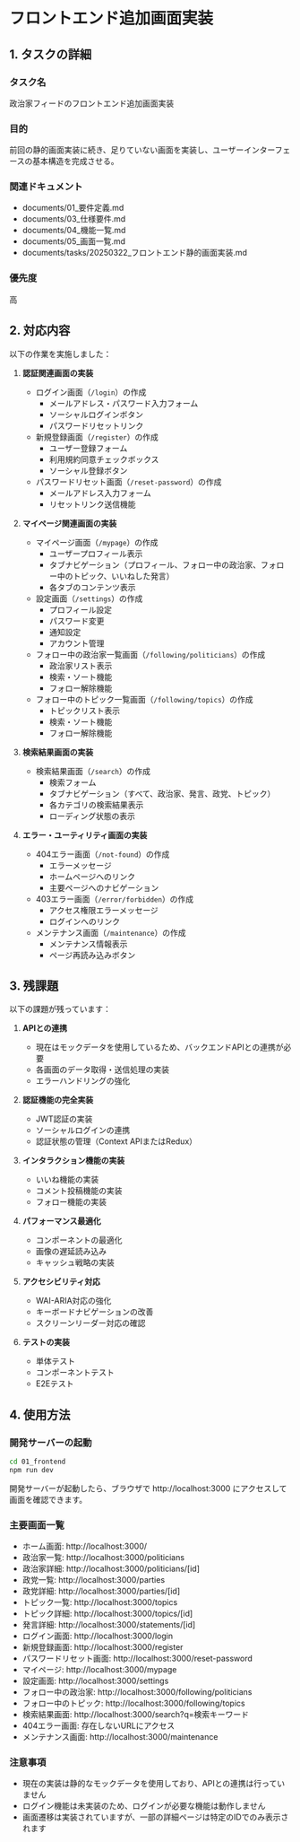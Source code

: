 # フロントエンド追加画面実装

## 1. タスクの詳細

### タスク名
政治家フィードのフロントエンド追加画面実装

### 目的
前回の静的画面実装に続き、足りていない画面を実装し、ユーザーインターフェースの基本構造を完成させる。

### 関連ドキュメント
- documents/01_要件定義.md
- documents/03_仕様要件.md
- documents/04_機能一覧.md
- documents/05_画面一覧.md
- documents/tasks/20250322_フロントエンド静的画面実装.md

### 優先度
高

## 2. 対応内容

以下の作業を実施しました：

1. **認証関連画面の実装**
   - ログイン画面（`/login`）の作成
     - メールアドレス・パスワード入力フォーム
     - ソーシャルログインボタン
     - パスワードリセットリンク
   - 新規登録画面（`/register`）の作成
     - ユーザー登録フォーム
     - 利用規約同意チェックボックス
     - ソーシャル登録ボタン
   - パスワードリセット画面（`/reset-password`）の作成
     - メールアドレス入力フォーム
     - リセットリンク送信機能

2. **マイページ関連画面の実装**
   - マイページ画面（`/mypage`）の作成
     - ユーザープロフィール表示
     - タブナビゲーション（プロフィール、フォロー中の政治家、フォロー中のトピック、いいねした発言）
     - 各タブのコンテンツ表示
   - 設定画面（`/settings`）の作成
     - プロフィール設定
     - パスワード変更
     - 通知設定
     - アカウント管理
   - フォロー中の政治家一覧画面（`/following/politicians`）の作成
     - 政治家リスト表示
     - 検索・ソート機能
     - フォロー解除機能
   - フォロー中のトピック一覧画面（`/following/topics`）の作成
     - トピックリスト表示
     - 検索・ソート機能
     - フォロー解除機能

3. **検索結果画面の実装**
   - 検索結果画面（`/search`）の作成
     - 検索フォーム
     - タブナビゲーション（すべて、政治家、発言、政党、トピック）
     - 各カテゴリの検索結果表示
     - ローディング状態の表示

4. **エラー・ユーティリティ画面の実装**
   - 404エラー画面（`/not-found`）の作成
     - エラーメッセージ
     - ホームページへのリンク
     - 主要ページへのナビゲーション
   - 403エラー画面（`/error/forbidden`）の作成
     - アクセス権限エラーメッセージ
     - ログインへのリンク
   - メンテナンス画面（`/maintenance`）の作成
     - メンテナンス情報表示
     - ページ再読み込みボタン

## 3. 残課題

以下の課題が残っています：

1. **APIとの連携**
   - 現在はモックデータを使用しているため、バックエンドAPIとの連携が必要
   - 各画面のデータ取得・送信処理の実装
   - エラーハンドリングの強化

2. **認証機能の完全実装**
   - JWT認証の実装
   - ソーシャルログインの連携
   - 認証状態の管理（Context APIまたはRedux）

3. **インタラクション機能の実装**
   - いいね機能の実装
   - コメント投稿機能の実装
   - フォロー機能の実装

4. **パフォーマンス最適化**
   - コンポーネントの最適化
   - 画像の遅延読み込み
   - キャッシュ戦略の実装

5. **アクセシビリティ対応**
   - WAI-ARIA対応の強化
   - キーボードナビゲーションの改善
   - スクリーンリーダー対応の確認

6. **テストの実装**
   - 単体テスト
   - コンポーネントテスト
   - E2Eテスト

## 4. 使用方法

### 開発サーバーの起動

```bash
cd 01_frontend
npm run dev
```

開発サーバーが起動したら、ブラウザで http://localhost:3000 にアクセスして画面を確認できます。

### 主要画面一覧

- ホーム画面: http://localhost:3000/
- 政治家一覧: http://localhost:3000/politicians
- 政治家詳細: http://localhost:3000/politicians/[id]
- 政党一覧: http://localhost:3000/parties
- 政党詳細: http://localhost:3000/parties/[id]
- トピック一覧: http://localhost:3000/topics
- トピック詳細: http://localhost:3000/topics/[id]
- 発言詳細: http://localhost:3000/statements/[id]
- ログイン画面: http://localhost:3000/login
- 新規登録画面: http://localhost:3000/register
- パスワードリセット画面: http://localhost:3000/reset-password
- マイページ: http://localhost:3000/mypage
- 設定画面: http://localhost:3000/settings
- フォロー中の政治家: http://localhost:3000/following/politicians
- フォロー中のトピック: http://localhost:3000/following/topics
- 検索結果画面: http://localhost:3000/search?q=検索キーワード
- 404エラー画面: 存在しないURLにアクセス
- メンテナンス画面: http://localhost:3000/maintenance

### 注意事項

- 現在の実装は静的なモックデータを使用しており、APIとの連携は行っていません
- ログイン機能は未実装のため、ログインが必要な機能は動作しません
- 画面遷移は実装されていますが、一部の詳細ページは特定のIDでのみ表示されます